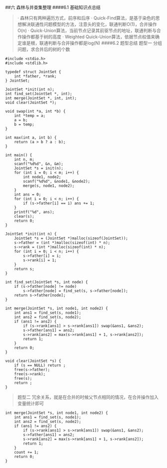 ##六 森林与并查集整理
####6.1 基础知识点总结
>· 森林只有两种遍历方式，前序和后序
>· Quick-Find算法，是基于染色的思想解决联通性问题模型的方法，注意头的变化，联通判断O(1)，合并操作O(n)
>· Quick-Union算法，当前节点记录其前驱节点的地址，联通判断与合作操作都基于树的高度
>· Weighted Quick-Union算法，依据节点权值来确定谁是根，联通判断与合并操作都是log(N)
####6.2 题型总结
> 题型一 分组问题，求合并后的树的个数

    #include <stdio.h>
	#include <stdlib.h>
	
	typedef struct JointSet {
	    int *father, *rank;
	} JointSet;
	
	JointSet *init(int n);
	int find_set(JointSet *, int);
	int merge(JointSet *, int, int);
	void clear(JointSet *);
	
	void swap(int *a, int *b) {
	    int *temp = a;
	    a = b;
	    b = temp;
	}
	
	int max(int a, int b) {
	    return (a > b ? a : b);
	}
	
	int main() {
	    int n, m;
	    scanf("%d%d", &n, &m);
	    JointSet *s = init(n);
	    for (int i = 0; i < m; i++) {
	        int node1, node2;
	        scanf("%d%d", &node1, &node2);
	        merge(s, node1, node2);
	    }
	    int ans = 0;
	    for (int i = 0; i < n; i++) {
	        if (s->father[i] == i) ans += 1;
	    }
	    printf("%d", ans);
	    clear(s);
	    return 0;
	}
	
	JointSet *init(int n) {
	    JointSet *s = (JointSet *)malloc(sizeof(JointSet));
	    s->father = (int *)malloc(sizeof(int) * n);
	    s->rank = (int *)malloc(sizeof(int) * n);
	    for (int i = 0; i < n; i++) {
	        s->father[i] = i;
	        s->rank[i] = 1;
	    }
	    return s;
	}
	
	int find_set(JointSet *s, int node) {
	    if (s->father[node] != node)
	        s->father[node] = find_set(s, s->father[node]);
	    return s->father[node];
	}
	
	int merge(JointSet *s, int node1, int node2) {
	    int ans1 = find_set(s, node1);
	    int ans2 = find_set(s, node2);
	    if (ans1 != ans2) {
	        if (s->rank[ans1] > s->rank[ans1]) swap(&ans1, &ans2);
	        s->father[ans1] = ans2;
	        s->rank[ans2] = max(s->rank[ans1] + 1, s->rank[ans2]);
	        return 1;
	    }
	    return 0;
	}
	
	void clear(JointSet *s) {
	    if (s == NULL) return ;
	    free(s->father);
	    free(s->rank);
	    free(s);
	    return ;
	}
> 题型二 冗余关系，就是在合并的时候父节点相同的情况，在合并操作加入变量统计即可

    int merge(JointSet *s, int node1, int node2) {
	    int ans1 = find_set(s, node1);
	    int ans2 = find_set(s, node2);
	    if (ans1 != ans2) {
	        if (s->rank[ans1] > s->rank[ans1]) swap(&ans1, &ans2);
	        s->father[ans1] = ans2;
	        s->rank[ans2] = max(s->rank[ans1] + 1, s->rank[ans2]);
	        return 1;
	    }
	    count += 1;
	    return 0;
	}

